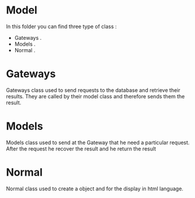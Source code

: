 # Model
In this folder you can find three type of class :
* Gateways .
* Models .
* Normal .

# Gateways
Gateways class used to send requests to the database and retrieve their results.
They are called by their model class and therefore sends them the result.

# Models
Models class used to send at the Gateway that he need a particular request.
After the request he recover the result and he return the result

# Normal 
Normal class used to create a object and for the display in html language.
